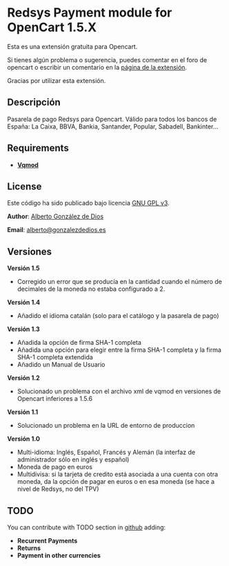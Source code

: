 # Redsys Payment module for OpenCart 1.5.X #

Esta es una extensión gratuita para Opencart.

Si tienes algún problema o sugerencia, puedes comentar en el foro de opencart o escribir un comentario en la [página de la extensión](http://www.opencart.com/index.php?route=extension/extension/info&extension_id=14416).

Gracias por utilizar esta extensión.

## Descripción ##

Pasarela de pago Redsys para Opencart. Válido para todos los bancos de España: La Caixa, BBVA, Bankia, Santander, Popular, Sabadell, Bankinter...

## Requirements ##

- **[Vqmod](https://code.google.com/p/vqmod/)**

## License ##

Este código ha sido publicado bajo licencia [GNU GPL v3](https://www.gnu.org/copyleft/gpl.html).

**Author**: [Alberto González de Dios](http://alberto.gonzalezdedios.es)

**Email**: <alberto@gonzalezdedios.es>

## Versiones ##

**Versión 1.5**

- Corregido un error que se producía en la cantidad cuando el número de decimales de la moneda no estaba configurado a 2.

**Versión 1.4**

- Añadido el idioma catalán (solo para el catálogo y la pasarela de pago)

**Versión 1.3**

- Añadida la opción de firma SHA-1 completa
- Añadida una opción para elegir entre la firma SHA-1 completa y la firma SHA-1 completa extendida
- Añadido un Manual de Usuario


**Versión 1.2**

- Solucionado un problema con el archivo xml de vqmod en versiones de Opencart inferiores a 1.5.6

**Versión 1.1**

- Solucionado un problema en la URL de entorno de produccion

**Versión 1.0**

- Multi-idioma: Inglés, Español, Francés y Alemán (la interfaz de administrador sólo en inglés y español)
- Moneda de pago en euros
- Multidivisa: si la tarjeta de credito está asociada a una cuenta con otra moneda, da la opción de pagar en euros o en esa moneda (se hace a nivel de Redsys, no del TPV)


## TODO ##

You can contribute with TODO section in [github](https://github.com/albertogd/Redsys_Opencart) adding:

- **Recurrent Payments**
- **Returns**
- **Payment in other currencies**